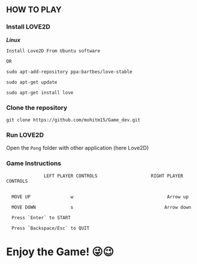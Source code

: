 ## HOW TO PLAY 

### Install LOVE2D 

***Linux***

`Install Love2D From Ubuntu software `

    OR

`sudo apt-add-repository ppa:bartbes/love-stable`

`sudo apt-get update`

`sudo apt-get install love`

### Clone the repository

`git clone https://github.com/mohitm15/Game_dev.git`

### Run LOVE2D

Open the `Pong` folder with other application (here Love2D)
 
### Game Instructions

                  LEFT PLAYER CONTROLS                    RIGHT PLAYER CONTROLS


      MOVE UP               w                                   Arrow up

      MOVE DOWN             s                                  Arrow down
       
      Press `Enter` to START
      
      Press `Backspace/Esc` to QUIT




# Enjoy the Game! :stuck_out_tongue_winking_eye::wink:
